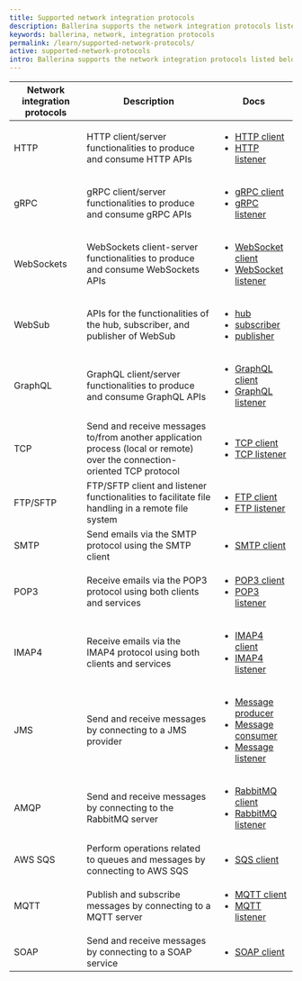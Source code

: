 ```yaml
---
title: Supported network integration protocols
description: Ballerina supports the network integration protocols listed below.
keywords: ballerina, network, integration protocols
permalink: /learn/supported-network-protocols/
active: supported-network-protocols
intro: Ballerina supports the network integration protocols listed below.
---
```


| Network integration protocols | Description                                                                                                                                 | Docs                                                                                                                                                                                                                                                                                                                                                                                                  |
|-------------------------------|---------------------------------------------------------------------------------------------------------------------------------------------|-------------------------------------------------------------------------------------------------------------------------------------------------------------------------------------------------------------------------------------------------------------------------------------------------------------------------------------------------------------------------------------------------------|
| HTTP                          | HTTP client/server functionalities to produce and consume HTTP APIs                                                                         | <ul> <li> <a href="https://lib.ballerina.io/ballerina/http/latest#Client" target="_blank">HTTP client</a><br> </li> <li> <a href="https://lib.ballerina.io/ballerina/http/latest#Listener" target="_blank">HTTP listener</a> </li> </ul>                                                                                                                                                              |
| gRPC                          | gRPC client/server functionalities to produce and consume gRPC APIs                                                                         | <ul> <li> <a href="https://lib.ballerina.io/ballerina/grpc/latest#Client" target="_blank">gRPC client</a><br> </li> <li> <a href="https://lib.ballerina.io/ballerina/grpc/latest#Listener" target="_blank">gRPC listener</a> </li> </ul>                                                                                                                                                              |
| WebSockets                    | WebSockets client-server functionalities to produce and consume WebSockets APIs                                                             | <ul> <li> <a href="https://lib.ballerina.io/ballerina/websocket/latest#Client" target="_blank">WebSocket client</a><br> </li> <li> <a href="https://lib.ballerina.io/ballerina/websocket/latest#Listener" target="_blank">WebSocket listener</a> </li> </ul>                                                                                                                                          |
| WebSub                        | APIs for the functionalities of the hub, subscriber, and publisher of WebSub                                                            | <ul> <li> <a href="https://lib.ballerina.io/ballerina/websubhub/latest#Listener" target="_blank">hub</a><br> </li> <li> <a href="https://lib.ballerina.io/ballerina/websub/latest#Listener" target="_blank">subscriber</a><br> </li> <li> <a href="https://lib.ballerina.io/ballerina/websubhub/latest#PublisherClient" target="_blank">publisher</a> </li> </ul>                                     |
| GraphQL                       | GraphQL client/server functionalities to produce and consume GraphQL APIs                                                                   | <ul> <li> <a href="https://lib.ballerina.io/ballerina/graphql/latest#Client" target="_blank">GraphQL client</a><br> </li> <li> <a href="https://lib.ballerina.io/ballerina/graphql/latest#Listener" target="_blank">GraphQL listener</a> </li> </ul>                                                                                                                                                  |
| TCP                           | Send and receive messages to/from another application process (local or remote) over the connection-oriented TCP protocol | <ul> <li> <a href="https://lib.ballerina.io/ballerina/tcp/latest#Client" target="_blank">TCP client</a><br> </li> <li> <a href="https://lib.ballerina.io/ballerina/tcp/latest#Listener" target="_blank">TCP listener</a> </li> </ul>                                                                                                                                                                  |
| FTP/SFTP                      | FTP/SFTP client and listener functionalities to facilitate file handling in a remote file system                                               | <ul> <li> <a href="https://lib.ballerina.io/ballerina/ftp/latest#Client" target="_blank">FTP client</a><br> </li> <li> <a href="https://lib.ballerina.io/ballerina/ftp/latest#Listener" target="_blank">FTP listener</a> </li> </ul>                                                                                                                                                                  |
| SMTP                          | Send emails via the SMTP protocol using the SMTP client                                                        | <ul> <li> <a href="https://lib.ballerina.io/ballerina/email/latest#SmtpClient" target="_blank">SMTP client</a> </li> </ul>                                                                                                                                                                                                                                                                            |
| POP3                          | Receive emails via the POP3 protocol using both clients and services                                              | <ul> <li> <a href="https://lib.ballerina.io/ballerina/email/latest#PopClient" target="_blank">POP3 client</a><br> </li> <li> <a href="https://lib.ballerina.io/ballerina/email/latest#PopListener" target="_blank">POP3 listener</a> </li> </ul>                                                                                                                                                      |
| IMAP4                         | Receive emails via the IMAP4 protocol using both clients and services                                             | <ul> <li> <a href="https://lib.ballerina.io/ballerina/email/latest#ImapClient" target="_blank">IMAP4 client<a/><br> </li> <li> <a href="https://lib.ballerina.io/ballerina/email/latest#ImapListener" target="_blank">IMAP4 listener</a> </li> </ul>                                                                                                                                                  |
| JMS                           | Send and receive messages by connecting to a JMS provider                                                        | <ul> <li> <a href="https://lib.ballerina.io/ballerinax/java.jms/latest#MessageProducer" target="_blank">Message producer</a><br> </li> <li> <a href="https://lib.ballerina.io/ballerinax/java.jms/latest#MessageConsumer" target="_blank">Message consumer</a><br> </li> <li> <a href="https://lib.ballerina.io/ballerinax/java.jms/latest#Listener" target="_blank">Message listener</a> </li> </ul> |
| AMQP                          | Send and receive messages by connecting to the RabbitMQ server                                                    | <ul> <li> <a href="https://lib.ballerina.io/ballerinax/rabbitmq/latest#Client" target="_blank">RabbitMQ client</a><br> </li> <li> <a href="https://lib.ballerina.io/ballerinax/rabbitmq/latest#Listener" target="_blank">RabbitMQ listener</a> </li> </ul>                                                                                                                                            |
| AWS SQS                       | Perform operations related to queues and messages by connecting to AWS SQS                                        | <ul> <li> <a href=" https://lib.ballerina.io/ballerinax/aws.sqs/latest#Client " target="_blank">SQS client</a> </li> </ul>                                                                                                                                                                                                                                                                           |
| MQTT                          | Publish and subscribe messages by connecting to a MQTT server                                                     | <ul> <li> <a href="https://lib.ballerina.io/ballerina/mqtt/latest#Client" target="_blank">MQTT client</a><br> </li> <li> <a href="https://lib.ballerina.io/ballerina/mqtt/latest#Listener" target="_blank">MQTT listener</a> </li> </ul>                                                                                                                                                              |
| SOAP                          | Send and receive messages by connecting to a SOAP service                                                         | <ul> <li> <a href="https://lib.ballerina.io/ballerina/soap/latest" target="_blank">SOAP client</a> </li> </ul>                                                                                                                                                                                                                                                                                        |
